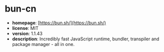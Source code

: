 # bun-cn

- **homepage**: [https://bun.sh/](https://bun.sh/)
- **license**: MIT
- **version**: 1.1.43
- **description**: Incredibly fast JavaScript runtime, bundler, transpiler and package manager - all in one.

